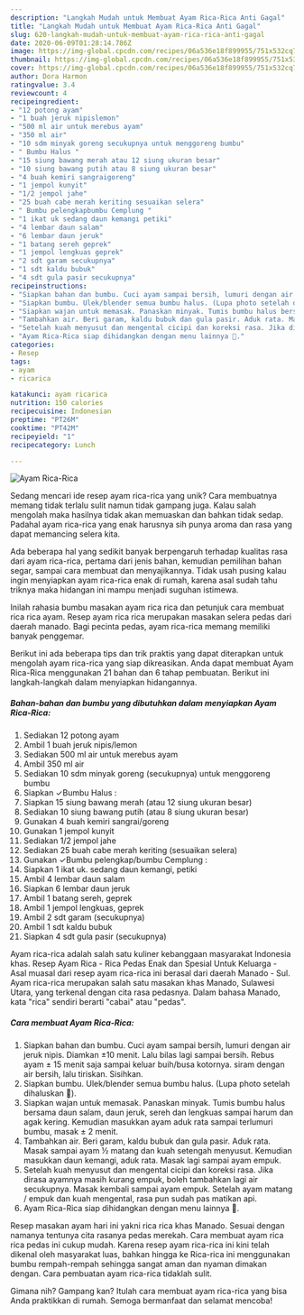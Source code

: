 ```yaml
---
description: "Langkah Mudah untuk Membuat Ayam Rica-Rica Anti Gagal"
title: "Langkah Mudah untuk Membuat Ayam Rica-Rica Anti Gagal"
slug: 620-langkah-mudah-untuk-membuat-ayam-rica-rica-anti-gagal
date: 2020-06-09T01:28:14.786Z
image: https://img-global.cpcdn.com/recipes/06a536e18f899955/751x532cq70/ayam-rica-rica-foto-resep-utama.jpg
thumbnail: https://img-global.cpcdn.com/recipes/06a536e18f899955/751x532cq70/ayam-rica-rica-foto-resep-utama.jpg
cover: https://img-global.cpcdn.com/recipes/06a536e18f899955/751x532cq70/ayam-rica-rica-foto-resep-utama.jpg
author: Dora Harmon
ratingvalue: 3.4
reviewcount: 4
recipeingredient:
- "12 potong ayam"
- "1 buah jeruk nipislemon"
- "500 ml air untuk merebus ayam"
- "350 ml air"
- "10 sdm minyak goreng secukupnya untuk menggoreng bumbu"
- " Bumbu Halus "
- "15 siung bawang merah atau 12 siung ukuran besar"
- "10 siung bawang putih atau 8 siung ukuran besar"
- "4 buah kemiri sangraigoreng"
- "1 jempol kunyit"
- "1/2 jempol jahe"
- "25 buah cabe merah keriting sesuaikan selera"
- " Bumbu pelengkapbumbu Cemplung "
- "1 ikat uk sedang daun kemangi petiki"
- "4 lembar daun salam"
- "6 lembar daun jeruk"
- "1 batang sereh geprek"
- "1 jempol lengkuas geprek"
- "2 sdt garam secukupnya"
- "1 sdt kaldu bubuk"
- "4 sdt gula pasir secukupnya"
recipeinstructions:
- "Siapkan bahan dan bumbu. Cuci ayam sampai bersih, lumuri dengan air jeruk nipis. Diamkan ±10 menit. Lalu bilas lagi sampai bersih. Rebus ayam ± 15 menit saja sampai keluar buih/busa kotornya. siram dengan air bersih, lalu tiriskan. Sisihkan."
- "Siapkan bumbu. Ulek/blender semua bumbu halus. (Lupa photo setelah dihaluskan 🙏)."
- "Siapkan wajan untuk memasak. Panaskan minyak. Tumis bumbu halus bersama daun salam, daun jeruk, sereh dan lengkuas sampai harum dan agak kering. Kemudian masukkan ayam aduk rata sampai terlumuri bumbu, masak ± 2 menit."
- "Tambahkan air. Beri garam, kaldu bubuk dan gula pasir. Aduk rata. Masak sampai ayam ½ matang dan kuah setengah menyusut. Kemudian masukkan daun kemangi, aduk rata. Masak lagi sampai ayam empuk."
- "Setelah kuah menyusut dan mengental cicipi dan koreksi rasa. Jika dirasa ayamnya masih kurang empuk, boleh tambahkan lagi air secukupnya. Masak kembali sampai ayam empuk. Setelah ayam matang / empuk dan kuah mengental, rasa pun sudah pas matikan api."
- "Ayam Rica-Rica siap dihidangkan dengan menu lainnya 🤩."
categories:
- Resep
tags:
- ayam
- ricarica

katakunci: ayam ricarica 
nutrition: 150 calories
recipecuisine: Indonesian
preptime: "PT26M"
cooktime: "PT42M"
recipeyield: "1"
recipecategory: Lunch

---
```



![Ayam Rica-Rica](https://img-global.cpcdn.com/recipes/06a536e18f899955/751x532cq70/ayam-rica-rica-foto-resep-utama.jpg)

Sedang mencari ide resep ayam rica-rica yang unik? Cara membuatnya memang tidak terlalu sulit namun tidak gampang juga. Kalau salah mengolah maka hasilnya tidak akan memuaskan dan bahkan tidak sedap. Padahal ayam rica-rica yang enak harusnya sih punya aroma dan rasa yang dapat memancing selera kita.

Ada beberapa hal yang sedikit banyak berpengaruh terhadap kualitas rasa dari ayam rica-rica, pertama dari jenis bahan, kemudian pemilihan bahan segar, sampai cara membuat dan menyajikannya. Tidak usah pusing kalau ingin menyiapkan ayam rica-rica enak di rumah, karena asal sudah tahu triknya maka hidangan ini mampu menjadi suguhan istimewa.

Inilah rahasia bumbu masakan ayam rica rica dan petunjuk cara membuat rica rica ayam. Resep ayam rica rica merupakan masakan selera pedas dari daerah manado. Bagi pecinta pedas, ayam rica-rica memang memiliki banyak penggemar.


Berikut ini ada beberapa tips dan trik praktis yang dapat diterapkan untuk mengolah ayam rica-rica yang siap dikreasikan. Anda dapat membuat Ayam Rica-Rica menggunakan 21 bahan dan 6 tahap pembuatan. Berikut ini langkah-langkah dalam menyiapkan hidangannya.

<!--inarticleads1-->

##### Bahan-bahan dan bumbu yang dibutuhkan dalam menyiapkan Ayam Rica-Rica:

1. Sediakan 12 potong ayam
1. Ambil 1 buah jeruk nipis/lemon
1. Sediakan 500 ml air untuk merebus ayam
1. Ambil 350 ml air
1. Sediakan 10 sdm minyak goreng (secukupnya) untuk menggoreng bumbu
1. Siapkan  ✓Bumbu Halus :
1. Siapkan 15 siung bawang merah (atau 12 siung ukuran besar)
1. Sediakan 10 siung bawang putih (atau 8 siung ukuran besar)
1. Gunakan 4 buah kemiri sangrai/goreng
1. Gunakan 1 jempol kunyit
1. Sediakan 1/2 jempol jahe
1. Sediakan 25 buah cabe merah keriting (sesuaikan selera)
1. Gunakan  ✓Bumbu pelengkap/bumbu Cemplung :
1. Siapkan 1 ikat uk. sedang daun kemangi, petiki
1. Ambil 4 lembar daun salam
1. Siapkan 6 lembar daun jeruk
1. Ambil 1 batang sereh, geprek
1. Ambil 1 jempol lengkuas, geprek
1. Ambil 2 sdt garam (secukupnya)
1. Ambil 1 sdt kaldu bubuk
1. Siapkan 4 sdt gula pasir (secukupnya)


Ayam rica-rica adalah salah satu kuliner kebanggaan masyarakat Indonesia khas. Resep Ayam Rica - Rica Pedas Enak dan Spesial Untuk Keluarga - Asal muasal dari resep ayam rica-rica ini berasal dari daerah Manado - Sul. Ayam rica-rica merupakan salah satu masakan khas Manado, Sulawesi Utara, yang terkenal dengan cita rasa pedasnya. Dalam bahasa Manado, kata &#34;rica&#34; sendiri berarti &#34;cabai&#34; atau &#34;pedas&#34;. 

<!--inarticleads2-->

##### Cara membuat Ayam Rica-Rica:

1. Siapkan bahan dan bumbu. Cuci ayam sampai bersih, lumuri dengan air jeruk nipis. Diamkan ±10 menit. Lalu bilas lagi sampai bersih. Rebus ayam ± 15 menit saja sampai keluar buih/busa kotornya. siram dengan air bersih, lalu tiriskan. Sisihkan.
1. Siapkan bumbu. Ulek/blender semua bumbu halus. (Lupa photo setelah dihaluskan 🙏).
1. Siapkan wajan untuk memasak. Panaskan minyak. Tumis bumbu halus bersama daun salam, daun jeruk, sereh dan lengkuas sampai harum dan agak kering. Kemudian masukkan ayam aduk rata sampai terlumuri bumbu, masak ± 2 menit.
1. Tambahkan air. Beri garam, kaldu bubuk dan gula pasir. Aduk rata. Masak sampai ayam ½ matang dan kuah setengah menyusut. Kemudian masukkan daun kemangi, aduk rata. Masak lagi sampai ayam empuk.
1. Setelah kuah menyusut dan mengental cicipi dan koreksi rasa. Jika dirasa ayamnya masih kurang empuk, boleh tambahkan lagi air secukupnya. Masak kembali sampai ayam empuk. Setelah ayam matang / empuk dan kuah mengental, rasa pun sudah pas matikan api.
1. Ayam Rica-Rica siap dihidangkan dengan menu lainnya 🤩.


Resep masakan ayam hari ini yakni rica rica khas Manado. Sesuai dengan namanya tentunya cita rasanya pedas merekah. Cara membuat ayam rica rica pedas ini cukup mudah. Karena resep ayam rica-rica ini kini telah dikenal oleh masyarakat luas, bahkan hingga ke Rica-rica ini menggunakan bumbu rempah-rempah sehingga sangat aman dan nyaman dimakan dengan. Cara pembuatan ayam rica-rica tidaklah sulit. 

Gimana nih? Gampang kan? Itulah cara membuat ayam rica-rica yang bisa Anda praktikkan di rumah. Semoga bermanfaat dan selamat mencoba!
